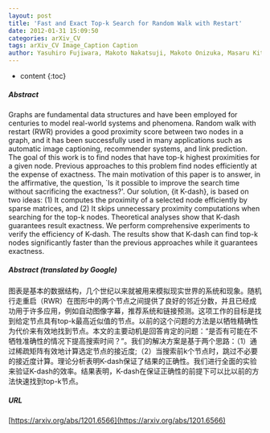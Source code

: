 ```yaml
---
layout: post
title: 'Fast and Exact Top-k Search for Random Walk with Restart'
date: 2012-01-31 15:09:50
categories: arXiv_CV
tags: arXiv_CV Image_Caption Caption
author: Yasuhiro Fujiwara, Makoto Nakatsuji, Makoto Onizuka, Masaru Kitsuregawa
---
```


* content
{:toc}

##### Abstract
Graphs are fundamental data structures and have been employed for centuries to model real-world systems and phenomena. Random walk with restart (RWR) provides a good proximity score between two nodes in a graph, and it has been successfully used in many applications such as automatic image captioning, recommender systems, and link prediction. The goal of this work is to find nodes that have top-k highest proximities for a given node. Previous approaches to this problem find nodes efficiently at the expense of exactness. The main motivation of this paper is to answer, in the affirmative, the question, `Is it possible to improve the search time without sacrificing the exactness?'. Our solution, {it K-dash}, is based on two ideas: (1) It computes the proximity of a selected node efficiently by sparse matrices, and (2) It skips unnecessary proximity computations when searching for the top-k nodes. Theoretical analyses show that K-dash guarantees result exactness. We perform comprehensive experiments to verify the efficiency of K-dash. The results show that K-dash can find top-k nodes significantly faster than the previous approaches while it guarantees exactness.

##### Abstract (translated by Google)
图表是基本的数据结构，几个世纪以来就被用来模拟现实世界的系统和现象。随机行走重启（RWR）在图形中的两个节点之间提供了良好的邻近分数，并且已经成功用于许多应用，例如自动图像字幕，推荐系统和链接预测。这项工作的目标是找到给定节点具有top-k最高近似值的节点。以前的这个问题的方法是以牺牲精确性为代价来有效地找到节点。本文的主要动机是回答肯定的问题：“是否有可能在不牺牲准确性的情况下提高搜索时间？”。我们的解决方案是基于两个思路：（1）通过稀疏矩阵有效地计算选定节点的接近度;（2）当搜索前k个节点时，跳过不必要的接近度计算。理论分析表明K-dash保证了结果的正确性。我们进行全面的实验来验证K-dash的效率。结果表明，K-dash在保证正确性的前提下可以比以前的方法快速找到top-k节点。

##### URL
[https://arxiv.org/abs/1201.6566](https://arxiv.org/abs/1201.6566)

